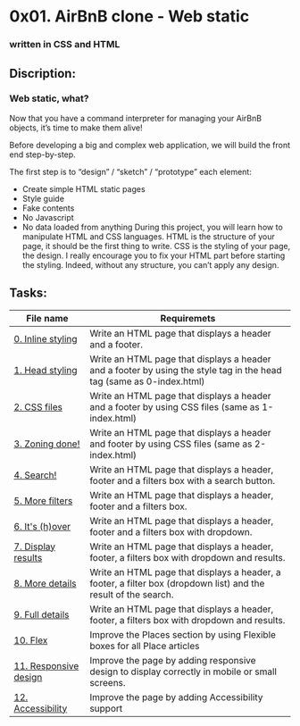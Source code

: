 # 0x01. AirBnB clone - Web static
###  written in CSS and HTML

## Discription:
### Web static, what?
Now that you have a command interpreter for managing your AirBnB objects, it’s time to make them alive!

Before developing a big and complex web application, we will build the front end step-by-step.

The first step is to “design” / “sketch” / “prototype” each element:
- Create simple HTML static pages
- Style guide
- Fake contents
- No Javascript
- No data loaded from anything
During this project, you will learn how to manipulate HTML and CSS languages. HTML is the structure of your page, it should be the first thing to write. CSS is the styling of your page, the design. I really encourage you to fix your HTML part before starting the styling. Indeed, without any structure, you can’t apply any design.

## Tasks:

| File name | Requiremets |
| --------- | ----------- |
| [0. Inline styling](./0-index.html) | Write an HTML page that displays a header and a footer. |
| [1. Head styling](./1-index.html) | Write an HTML page that displays a header and a footer by using the style tag in the head tag (same as 0-index.html) |
| [2. CSS files](./2-index.html) | Write an HTML page that displays a header and a footer by using CSS files (same as 1-index.html) |
| [3. Zoning done!](./3-index.html) |  Write an HTML page that displays a header and footer by using CSS files (same as 2-index.html) |
| [4. Search!](./4-index.html) | Write an HTML page that displays a header, footer and a filters box with a search button. |
| [5. More filters](./5-index.html) | Write an HTML page that displays a header, footer and a filters box. |
| [6. It's (h)over](./6-index.html) | Write an HTML page that displays a header, footer and a filters box with dropdown. |
| [7. Display results](./7-index.html) | Write an HTML page that displays a header, footer, a filters box with dropdown and results. |
| [8. More details](./8-index.html) | Write an HTML page that displays a header, a footer, a filter box (dropdown list) and the result of the search. |
| [9. Full details](./100-index.html) |  Write an HTML page that displays a header, footer, a filters box with dropdown and results. |
| [10. Flex](./101-index.html) | Improve the Places section by using Flexible boxes for all Place articles |
| [11. Responsive design](./102-index.html) | Improve the page by adding responsive design to display correctly in mobile or small screens. |
|  [12. Accessibility](./103-index.html) | Improve the page by adding Accessibility support |
